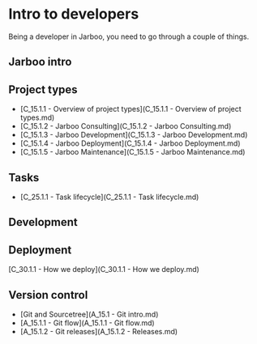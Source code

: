 Intro to developers
===

Being a developer in Jarboo, you need to go through a couple of things.

Jarboo intro
-----


Project types
----

- [C_15.1.1 - Overview of project types](C_15.1.1 - Overview of project types.md)
- [C_15.1.2 - Jarboo Consulting](C_15.1.2 - Jarboo Consulting.md)
- [C_15.1.3 - Jarboo Development](C_15.1.3 - Jarboo Development.md)
- [C_15.1.4 - Jarboo Deployment](C_15.1.4 - Jarboo Deployment.md)
- [C_15.1.5 - Jarboo Maintenance](C_15.1.5 - Jarboo Maintenance.md)

Tasks
----

- [C_25.1.1 - Task lifecycle](C_25.1.1 - Task lifecycle.md)



Development
---


Deployment
---

[C_30.1.1 - How we deploy](C_30.1.1 - How we deploy.md)


Version control
----

- [Git and Sourcetree](A_15.1 - Git intro.md)
- [A_15.1.1 - Git flow](A_15.1.1 - Git flow.md)
- [A_15.1.2 - Git releases](A_15.1.2 - Releases.md)

